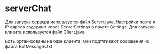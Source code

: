 # serverChat
Для запуска сервера используется файл Server.java. 
Настройки порта и IP адреса содержит класс ServerSettings в пакете Settings.
Для запуска клиента используется файл Client.java.

Боты организованы на базе клиента. Они подтягивают сообщения из файла  BotMessages.txt
